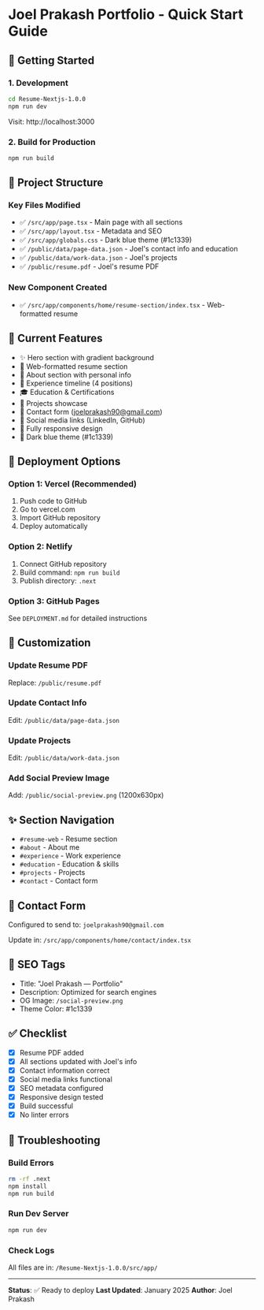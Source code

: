 # Joel Prakash Portfolio - Quick Start Guide

## 🚀 Getting Started

### 1. Development
```bash
cd Resume-Nextjs-1.0.0
npm run dev
```
Visit: http://localhost:3000

### 2. Build for Production
```bash
npm run build
```

## 📁 Project Structure

### Key Files Modified
- ✅ `/src/app/page.tsx` - Main page with all sections
- ✅ `/src/app/layout.tsx` - Metadata and SEO
- ✅ `/src/app/globals.css` - Dark blue theme (#1c1339)
- ✅ `/public/data/page-data.json` - Joel's contact info and education
- ✅ `/public/data/work-data.json` - Joel's projects
- ✅ `/public/resume.pdf` - Joel's resume PDF

### New Component Created
- ✅ `/src/app/components/home/resume-section/index.tsx` - Web-formatted resume

## 🎨 Current Features

- ✨ Hero section with gradient background
- 📄 Web-formatted resume section
- 👤 About section with personal info
- 💼 Experience timeline (4 positions)
- 🎓 Education & Certifications
- 🚀 Projects showcase
- 📧 Contact form (joelprakash90@gmail.com)
- 🔗 Social media links (LinkedIn, GitHub)
- 📱 Fully responsive design
- 🌙 Dark blue theme (#1c1339)

## 🚢 Deployment Options

### Option 1: Vercel (Recommended)
1. Push code to GitHub
2. Go to vercel.com
3. Import GitHub repository
4. Deploy automatically

### Option 2: Netlify
1. Connect GitHub repository
2. Build command: `npm run build`
3. Publish directory: `.next`

### Option 3: GitHub Pages
See `DEPLOYMENT.md` for detailed instructions

## 📝 Customization

### Update Resume PDF
Replace: `/public/resume.pdf`

### Update Contact Info
Edit: `/public/data/page-data.json`

### Update Projects
Edit: `/public/data/work-data.json`

### Add Social Preview Image
Add: `/public/social-preview.png` (1200x630px)

## ✨ Section Navigation

- `#resume-web` - Resume section
- `#about` - About me
- `#experience` - Work experience
- `#education` - Education & skills
- `#projects` - Projects
- `#contact` - Contact form

## 📧 Contact Form

Configured to send to: `joelprakash90@gmail.com`

Update in: `/src/app/components/home/contact/index.tsx`

## 🎯 SEO Tags

- Title: "Joel Prakash — Portfolio"
- Description: Optimized for search engines
- OG Image: `/social-preview.png`
- Theme Color: #1c1339

## ✅ Checklist

- [x] Resume PDF added
- [x] All sections updated with Joel's info
- [x] Contact information correct
- [x] Social media links functional
- [x] SEO metadata configured
- [x] Responsive design tested
- [x] Build successful
- [x] No linter errors

## 🐛 Troubleshooting

### Build Errors
```bash
rm -rf .next
npm install
npm run build
```

### Run Dev Server
```bash
npm run dev
```

### Check Logs
All files are in: `/Resume-Nextjs-1.0.0/src/app/`

---

**Status**: ✅ Ready to deploy
**Last Updated**: January 2025
**Author**: Joel Prakash

